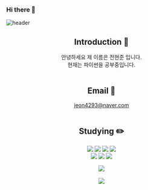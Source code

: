 ### Hi there 👋

<!--
**Hjun96/Hjun96** is a ✨ _special_ ✨ repository because its `README.md` (this file) appears on your GitHub profile.

Here are some ideas to get you started:

- 🔭 I’m currently working on ...
- 🌱 I’m currently learning ...
- 👯 I’m looking to collaborate on ...
- 🤔 I’m looking for help with ...
- 💬 Ask me about ...
- 📫 How to reach me: ...
- 😄 Pronouns: ...
- ⚡ Fun fact: ...
-->

<!-- 헤더 -->
![header](https://capsule-render.vercel.app/api?type=wave&color=auto&height=300&section=header&text=Hjun96%20&fontSize=90)

<div align=center>
<!--소개-->

## Introduction :raised_hands:
안녕하세요 제 이름은 전현준 입니다. <br/>
현재는 파이썬을 공부중입니다. <br/>
<br/>

 <!--이메일-->
  ## Email :email:
  jeon4293@naver.com
 <br/><br/>

 <!--공부하는것 -->
 
 ## Studying :pencil2: 
 <img src="https://img.shields.io/badge/MySQL-4479A1?style=flat&logo=MySQL&logoColor=white"/>
 <img src="https://img.shields.io/badge/Pytorch-EE4C2C?style=flat&logo=Pytorch&logoColor=white"/>
 <img src="https://img.shields.io/badge/Python-3776AB?style=flat&logo=Python&logoColor=white"/>
 <img src="https://img.shields.io/badge/React-61DAFB?style=flat&logo=React&logoColor=white"/>

 <br/>
 <img src="https://img.shields.io/badge/Python-3776AB?style=flat&logo=Python&logoColor=white"/>
 <img src="https://img.shields.io/badge/Node.js-339933?style=flat&logo=Node.js&logoColor=white"/>
 <img src="https://img.shields.io/badge/Django-092E20?style=flat&logo=Django&logoColor=white"/>

<!--위젯-->
<img src="https://github-readme-stats.vercel.app/api/top-langs/?username=Hjun96&layout=compact"><br><br>
<img src="https://github-readme-stats.vercel.app/api?username=Hjun96&show_icons=true">
